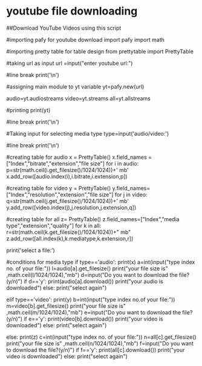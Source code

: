 # youtube file downloading

##Download YouTube Videos using this script

#importing pafy for youtube download
import pafy
import math

#importing pretty table for table design
from prettytable import PrettyTable

#taking url as input
url =input("enter youtube url:")

#line break
print('\n')

#assigning main module to yt variable
yt=pafy.new(url)

audio=yt.audiostreams
video=yt.streams
all=yt.allstreams

#printing 
print(yt)

#line break
print('\n')

#Taking input for selecting media type
type=input('audio/video:')

#line break
print('\n')

#creating table for audio
x = PrettyTable()
x.field_names = ["Index","bitrate","extension","file size"]
for i in audio:
  p=str(math.ceil(i.get_filesize()/1024/1024))+' mb'
  x.add_row([audio.index(i),i.bitrate,i.extension,p])
  
#creating table for video
y = PrettyTable()
y.field_names=["Index","resolution","extension","file size"]
for j in video:
   q=str(math.ceil(j.get_filesize()/1024/1024))+' mb'
   y.add_row([video.index(j),j.resolution,j.extension,q])
   
#creating table for all
z= PrettyTable()
z.field_names=["Index","media type","extension","quality"]
for k in all:
	r=str(math.ceil(k.get_filesize()/1024/1024))+" mb"
	z.add_row([all.index(k),k.mediatype,k.extension,r])


print('select a file:')

#conditions for media type
if type=='audio':
  	 print(x)
  	 a=int(input("type index no. of your file:")) 
  	 l=audio[a].get_filesize()
  	 print("your file size is" ,math.ceil(l/1024/1024),"mb")
  	 d=input("Do you want to download the file?(y/n)")
  	 if d=='y':
  	 	print(audio[a].download())
  	 	print("your audio is downloaded")
  	 else:
  	   	 print("select again")
  	   	 
  	   	 
elif type=='video':
	   print(y)
	   b=int(input("type index no.of your file:"))
	   m=video[b].get_filesize()
	   print("your file size is" ,math.ceil(m/1024/1024),"mb")
	   e=input("Do you want to download the file?(y/n)")
	   if e=='y':
	   	print(video[b].download())
	   	print("your video is downloaded")
	   else:
	   	print("select again")
	   
	   
else:
	   print(z)
	   c=int(input("type index no. of your file:"))
	   n=all[c].get_filesize()
	   print("your file size is" ,math.ceil(n/1024/1024),"mb")
	   f=input("Do you want to download the file?(y/n)")
	   if f=='y':
	       print(all[c].download())
	       print("your video is downloaded")
	   else:
	   	print("select again")

